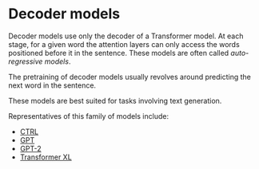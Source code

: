 # Decoder models

<Youtube id="d_ixlCubqQw" />

Decoder models use only the decoder of a Transformer model. At each stage, for a given word the attention layers can only access the words positioned before it in the sentence. These models are often called *auto-regressive models*.

The pretraining of decoder models usually revolves around predicting the next word in the sentence.

These models are best suited for tasks involving text generation.

Representatives of this family of models include:

- [CTRL](https://huggingface.co/transformers/model_doc/ctrl.html)
- [GPT](https://huggingface.co/transformers/model_doc/gpt.html)
- [GPT-2](https://huggingface.co/transformers/model_doc/gpt2.html)
- [Transformer XL](https://huggingface.co/transformers/model_doc/transfo-xl.html)
